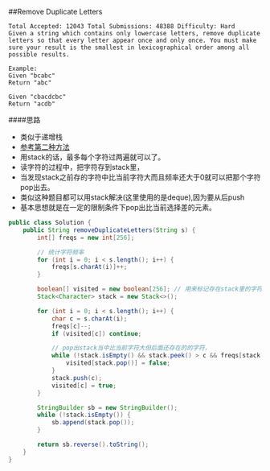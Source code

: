 ##Remove Duplicate Letters

	Total Accepted: 12043 Total Submissions: 48388 Difficulty: Hard
	Given a string which contains only lowercase letters, remove duplicate letters so that every letter appear once and only once. You must make sure your result is the smallest in lexicographical order among all possible results.

	Example:
	Given "bcabc"
	Return "abc"

	Given "cbacdcbc"
	Return "acdb"

####思路
- 类似于递增栈
- [参考第二种方法](https://segmentfault.com/a/1190000004188227)
- 用stack的话，最多每个字符过两遍就可以了。
- 读字符的过程中，把字符存到stack里，
- 当发现stack之前存的字符中比当前字符大而且频率还大于0就可以把那个字符pop出去。
- 类似这种题目都可以用stack解决(这里使用的是deque),因为要从后push
- 基本思想就是在一定的限制条件下pop出比当前选择差的元素。

```java
public class Solution {
    public String removeDuplicateLetters(String s) {
        int[] freqs = new int[256];

        // 统计字符频率
        for (int i = 0; i < s.length(); i++) {
            freqs[s.charAt(i)]++;
        }

        boolean[] visited = new boolean[256]; // 用来标记存在stack里的字符
        Stack<Character> stack = new Stack<>();

        for (int i = 0; i < s.length(); i++) {
            char c = s.charAt(i);
            freqs[c]--;
            if (visited[c]) continue;

            // pop出stack当中比当前字符大但后面还存在的的字符，
            while (!stack.isEmpty() && stack.peek() > c && freqs[stack.peek()] > 0) {
                visited[stack.pop()] = false;
            }
            stack.push(c);
            visited[c] = true;
        }

        StringBuilder sb = new StringBuilder();
        while (!stack.isEmpty()) {
            sb.append(stack.pop());
        }

        return sb.reverse().toString();
    }
}
```
